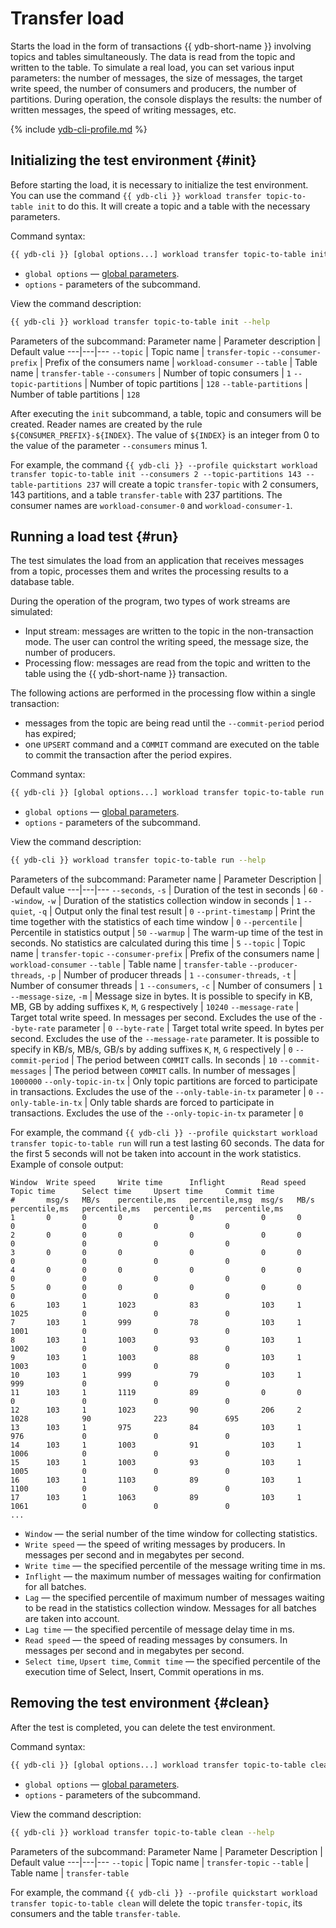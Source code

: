 # Transfer load

Starts the load in the form of transactions {{ ydb-short-name }} involving topics and tables simultaneously. The data is read from the topic and written to the table. To simulate a real load, you can set various input parameters: the number of messages, the size of messages, the target write speed, the number of consumers and producers, the number of partitions. During operation, the console displays the results: the number of written messages, the speed of writing messages, etc.

{% include [ydb-cli-profile.md](../../_includes/ydb-cli-profile.md) %}

## Initializing the test environment {#init}

Before starting the load, it is necessary to initialize the test environment. You can use the command `{{ ydb-cli }} workload transfer topic-to-table init` to do this. It will create a topic and a table with the necessary parameters.

Command syntax:
```bash
{{ ydb-cli }} [global options...] workload transfer topic-to-table init [options...]
```
* `global options` — [global parameters](commands/global-options.md).
* `options` - parameters of the subcommand.

View the command description:

```bash
{{ ydb-cli }} workload transfer topic-to-table init --help
```

Parameters of the subcommand:
Parameter name | Parameter description | Default value
---|---|---
`--topic` | Topic name | `transfer-topic`
`--consumer-prefix` | Prefix of the consumers name | `workload-consumer`
`--table` | Table name | `transfer-table`
`--consumers` | Number of topic consumers | `1`
`--topic-partitions` | Number of topic partitions | `128`
`--table-partitions` | Number of table partitions | `128`

After executing the `init` subcommand, a table, topic and consumers will be created. Reader names are created by the rule `${CONSUMER_PREFIX}-${INDEX}`. The value of `${INDEX}` is an integer from 0 to the value of the parameter `--consumers` minus 1.

For example, the command `{{ ydb-cli }} --profile quickstart workload transfer topic-to-table init --consumers 2 --topic-partitions 143 --table-partitions 237` will create a topic `transfer-topic` with 2 consumers, 143 partitions, and a table `transfer-table` with 237 partitions. The consumer names are `workload-consumer-0` and `workload-consumer-1`.

## Running a load test {#run}

The test simulates the load from an application that receives messages from a topic, processes them and writes the processing results to a database table.

During the operation of the program, two types of work streams are simulated:
* Input stream: messages are written to the topic in the non-transaction mode. The user can control the writing speed, the message size, the number of producers.
* Processing flow: messages are read from the topic and written to the table using the {{ ydb-short-name }} transaction.

The following actions are performed in the processing flow within a single transaction: 
* messages from the topic are being read until the `--commit-period` period has expired;
* one `UPSERT` command and a `COMMIT` command are executed on the table to commit the transaction after the period expires.

Command syntax:
```bash
{{ ydb-cli }} [global options...] workload transfer topic-to-table run [options...]
```
* `global options` — [global parameters](commands/global-options.md).
* `options` - parameters of the subcommand.

View the command description:

```bash
{{ ydb-cli }} workload transfer topic-to-table run --help
```

Parameters of the subcommand:
Parameter name | Parameter Description | Default value
---|---|---
`--seconds`, `-s` | Duration of the test in seconds | `60`
`--window`, `-w` | Duration of the statistics collection window in seconds | `1`
`--quiet`, `-q` | Output only the final test result | `0`
`--print-timestamp` | Print the time together with the statistics of each time window | `0`
`--percentile` | Percentile in statistics output | `50`
`--warmup` | The warm-up time of the test in seconds. No statistics are calculated during this time | `5`
`--topic` | Topic name | `transfer-topic`
`--consumer-prefix` | Prefix of the consumers name | `workload-consumer`
`--table` | Table name | `transfer-table`
`--producer-threads`, `-p` | Number of producer threads | `1`
`--consumer-threads`, `-t` | Number of consumer threads | `1`
`--consumers`, `-c` | Number of consumers | `1`
`--message-size`, `-m` | Message size in bytes. It is possible to specify in KB, MB, GB by adding suffixes `K`, `M`, `G` respectively | `10240`
`--message-rate` | Target total write speed. In messages per second. Excludes the use of the `--byte-rate` parameter | `0`
`--byte-rate` | Target total write speed. In bytes per second. Excludes the use of the `--message-rate` parameter. It is possible to specify in KB/s, MB/s, GB/s by adding suffixes `K`, `M`, `G` respectively | `0`
`--commit-period` | The period between `COMMIT` calls. In seconds | `10`
`--commit-messages` | The period between `COMMIT` calls. In number of messages | `1000000`
`--only-topic-in-tx` | Only topic partitions are forced to participate in transactions. Excludes the use of the `--only-table-in-tx` parameter | `0`
`--only-table-in-tx` | Only table shards are forced to participate in transactions. Excludes the use of the `--only-topic-in-tx` parameter | `0`

For example, the command `{{ ydb-cli }} --profile quickstart workload transfer topic-to-table run` will run a test lasting 60 seconds. The data for the first 5 seconds will not be taken into account in the work statistics. Example of console output:

```text
Window  Write speed     Write time      Inflight        Read speed      Topic time      Select time     Upsert time     Commit time
#       msg/s   MB/s    percentile,ms   percentile,msg  msg/s   MB/s    percentile,ms   percentile,ms   percentile,ms   percentile,ms
1       0       0       0               0               0       0       0               0               0               0
2       0       0       0               0               0       0       0               0               0               0
3       0       0       0               0               0       0       0               0               0               0
4       0       0       0               0               0       0       0               0               0               0
5       0       0       0               0               0       0       0               0               0               0
6       103     1       1023            83              103     1       1025            0               0               0
7       103     1       999             78              103     1       1001            0               0               0
8       103     1       1003            93              103     1       1002            0               0               0
9       103     1       1003            88              103     1       1003            0               0               0
10      103     1       999             79              103     1       999             0               0               0
11      103     1       1119            89              0       0       0               0               0               0
12      103     1       1023            90              206     2       1028            90              223             695
13      103     1       975             84              103     1       976             0               0               0
14      103     1       1003            91              103     1       1006            0               0               0
15      103     1       1003            93              103     1       1005            0               0               0
16      103     1       1103            89              103     1       1100            0               0               0
17      103     1       1063            89              103     1       1061            0               0               0
...
```

* `Window` — the serial number of the time window for collecting statistics.
* `Write speed` — the speed of writing messages by producers. In messages per second and in megabytes per second.
* `Write time` — the specified percentile of the message writing time in ms.
* `Inflight` — the maximum number of messages waiting for confirmation for all batches.
* `Lag` — the specified percentile of maximum number of messages waiting to be read in the statistics collection window. Messages for all batches are taken into account.
* `Lag time` — the specified percentile of message delay time in ms.
* `Read speed` — the speed of reading messages by consumers. In messages per second and in megabytes per second.
* `Select time`, `Upsert time`, `Commit time` — the specified percentile of the execution time of Select, Insert, Commit operations in ms.
<!-- * `Full time` — the specified percentile of the time of complete processing of the message, from writing by the producer to reading by the consumer in ms. -->

## Removing the test environment {#clean}

After the test is completed, you can delete the test environment.

Command syntax:
```bash
{{ ydb-cli }} [global options...] workload transfer topic-to-table clean [options...]
```
* `global options` — [global parameters](commands/global-options.md).
* `options` - parameters of the subcommand.

View the command description:

```bash
{{ ydb-cli }} workload transfer topic-to-table clean --help
```

Parameters of the subcommand:
Parameter Name | Parameter Description | Default value
---|---|---
`--topic` | Topic name | `transfer-topic`
`--table` | Table name | `transfer-table`

For example, the command `{{ ydb-cli }} --profile quickstart workload transfer topic-to-table clean` will delete the topic `transfer-topic`, its consumers and the table `transfer-table`.
